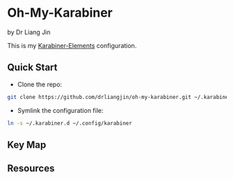 # Oh-My-Karabiner
by Dr Liang Jin

This is my [Karabiner-Elements](https://pqrs.org/osx/karabiner/) configuration.

## Quick Start

- Clone the repo:
```bash
git clone https://github.com/drliangjin/oh-my-karabiner.git ~/.karabiner.d
```
- Symlink the configuration file:
```bash
ln -s ~/.karabiner.d ~/.config/karabiner
```

## Key Map

## Resources
